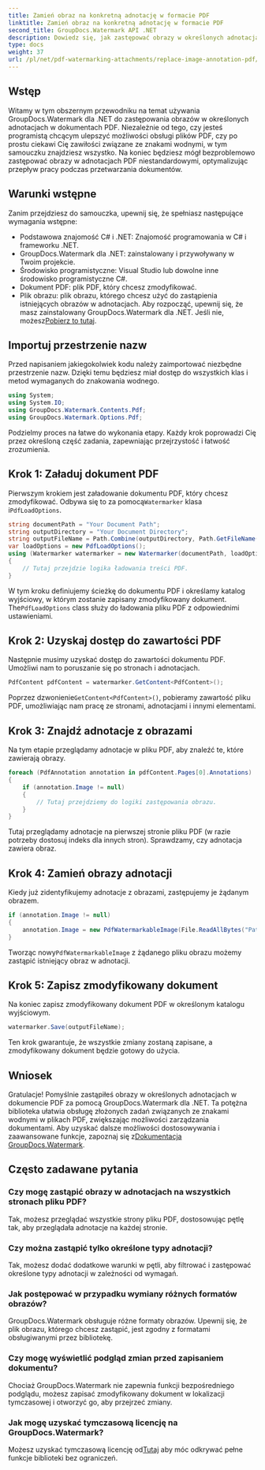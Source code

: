 ```yaml
---
title: Zamień obraz na konkretną adnotację w formacie PDF
linktitle: Zamień obraz na konkretną adnotację w formacie PDF
second_title: GroupDocs.Watermark API .NET
description: Dowiedz się, jak zastępować obrazy w określonych adnotacjach PDF przy użyciu programu GroupDocs.Watermark dla platformy .NET. Ten szczegółowy przewodnik obejmuje wszystko, od ładowania dokumentów po zapisywanie zmian.
type: docs
weight: 37
url: /pl/net/pdf-watermarking-attachments/replace-image-annotation-pdf/
---
```

## Wstęp
Witamy w tym obszernym przewodniku na temat używania GroupDocs.Watermark dla .NET do zastępowania obrazów w określonych adnotacjach w dokumentach PDF. Niezależnie od tego, czy jesteś programistą chcącym ulepszyć możliwości obsługi plików PDF, czy po prostu ciekawi Cię zawiłości związane ze znakami wodnymi, w tym samouczku znajdziesz wszystko. Na koniec będziesz mógł bezproblemowo zastępować obrazy w adnotacjach PDF niestandardowymi, optymalizując przepływ pracy podczas przetwarzania dokumentów.
## Warunki wstępne
Zanim przejdziesz do samouczka, upewnij się, że spełniasz następujące wymagania wstępne:
- Podstawowa znajomość C# i .NET: Znajomość programowania w C# i frameworku .NET.
- GroupDocs.Watermark dla .NET: zainstalowany i przywoływany w Twoim projekcie.
- Środowisko programistyczne: Visual Studio lub dowolne inne środowisko programistyczne C#.
- Dokument PDF: plik PDF, który chcesz zmodyfikować.
- Plik obrazu: plik obrazu, którego chcesz użyć do zastąpienia istniejących obrazów w adnotacjach.
 Aby rozpocząć, upewnij się, że masz zainstalowany GroupDocs.Watermark dla .NET. Jeśli nie, możesz[Pobierz to tutaj](https://releases.groupdocs.com/Watermark/net/).
## Importuj przestrzenie nazw
Przed napisaniem jakiegokolwiek kodu należy zaimportować niezbędne przestrzenie nazw. Dzięki temu będziesz miał dostęp do wszystkich klas i metod wymaganych do znakowania wodnego.
```csharp
using System;
using System.IO;
using GroupDocs.Watermark.Contents.Pdf;
using GroupDocs.Watermark.Options.Pdf;
```
Podzielmy proces na łatwe do wykonania etapy. Każdy krok poprowadzi Cię przez określoną część zadania, zapewniając przejrzystość i łatwość zrozumienia.
## Krok 1: Załaduj dokument PDF
 Pierwszym krokiem jest załadowanie dokumentu PDF, który chcesz zmodyfikować. Odbywa się to za pomocą`Watermarker` klasa i`PdfLoadOptions`.

```csharp
string documentPath = "Your Document Path";
string outputDirectory = "Your Document Directory";
string outputFileName = Path.Combine(outputDirectory, Path.GetFileName(documentPath));
var loadOptions = new PdfLoadOptions();
using (Watermarker watermarker = new Watermarker(documentPath, loadOptions))
{
    // Tutaj przejdzie logika ładowania treści PDF.
}
```
 W tym kroku definiujemy ścieżkę do dokumentu PDF i określamy katalog wyjściowy, w którym zostanie zapisany zmodyfikowany dokument. The`PdfLoadOptions` class służy do ładowania pliku PDF z odpowiednimi ustawieniami.
## Krok 2: Uzyskaj dostęp do zawartości PDF
Następnie musimy uzyskać dostęp do zawartości dokumentu PDF. Umożliwi nam to poruszanie się po stronach i adnotacjach.

```csharp
PdfContent pdfContent = watermarker.GetContent<PdfContent>();
```
 Poprzez dzwonienie`GetContent<PdfContent>()`, pobieramy zawartość pliku PDF, umożliwiając nam pracę ze stronami, adnotacjami i innymi elementami.
## Krok 3: Znajdź adnotacje z obrazami
Na tym etapie przeglądamy adnotacje w pliku PDF, aby znaleźć te, które zawierają obrazy.

```csharp
foreach (PdfAnnotation annotation in pdfContent.Pages[0].Annotations)
{
    if (annotation.Image != null)
    {
        // Tutaj przejdziemy do logiki zastępowania obrazu.
    }
}
```
Tutaj przeglądamy adnotacje na pierwszej stronie pliku PDF (w razie potrzeby dostosuj indeks dla innych stron). Sprawdzamy, czy adnotacja zawiera obraz.
## Krok 4: Zamień obrazy adnotacji
Kiedy już zidentyfikujemy adnotacje z obrazami, zastępujemy je żądanym obrazem.

```csharp
if (annotation.Image != null)
{
    annotation.Image = new PdfWatermarkableImage(File.ReadAllBytes("Path to Your Image File"));
}
```
 Tworząc nowy`PdfWatermarkableImage` z żądanego pliku obrazu możemy zastąpić istniejący obraz w adnotacji.
## Krok 5: Zapisz zmodyfikowany dokument
Na koniec zapisz zmodyfikowany dokument PDF w określonym katalogu wyjściowym.

```csharp
watermarker.Save(outputFileName);
```
Ten krok gwarantuje, że wszystkie zmiany zostaną zapisane, a zmodyfikowany dokument będzie gotowy do użycia.
## Wniosek
Gratulacje! Pomyślnie zastąpiłeś obrazy w określonych adnotacjach w dokumencie PDF za pomocą GroupDocs.Watermark dla .NET. Ta potężna biblioteka ułatwia obsługę złożonych zadań związanych ze znakami wodnymi w plikach PDF, zwiększając możliwości zarządzania dokumentami. Aby uzyskać dalsze możliwości dostosowywania i zaawansowane funkcje, zapoznaj się z[Dokumentacja GroupDocs.Watermark](https://reference.groupdocs.com/Watermark/net/).
## Często zadawane pytania
### Czy mogę zastąpić obrazy w adnotacjach na wszystkich stronach pliku PDF?
Tak, możesz przeglądać wszystkie strony pliku PDF, dostosowując pętlę tak, aby przeglądała adnotacje na każdej stronie.
### Czy można zastąpić tylko określone typy adnotacji?
Tak, możesz dodać dodatkowe warunki w pętli, aby filtrować i zastępować określone typy adnotacji w zależności od wymagań.
### Jak postępować w przypadku wymiany różnych formatów obrazów?
GroupDocs.Watermark obsługuje różne formaty obrazów. Upewnij się, że plik obrazu, którego chcesz zastąpić, jest zgodny z formatami obsługiwanymi przez bibliotekę.
### Czy mogę wyświetlić podgląd zmian przed zapisaniem dokumentu?
Chociaż GroupDocs.Watermark nie zapewnia funkcji bezpośredniego podglądu, możesz zapisać zmodyfikowany dokument w lokalizacji tymczasowej i otworzyć go, aby przejrzeć zmiany.
### Jak mogę uzyskać tymczasową licencję na GroupDocs.Watermark?
 Możesz uzyskać tymczasową licencję od[Tutaj](https://purchase.groupdocs.com/temporary-license/) aby móc odkrywać pełne funkcje biblioteki bez ograniczeń.